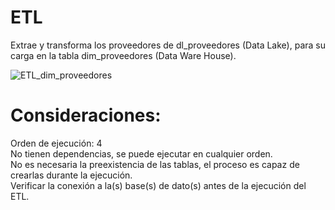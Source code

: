 # ETL
Extrae y transforma los proveedores de dl_proveedores (Data Lake), para su carga en la tabla dim_proveedores (Data Ware House).  

![ETL_dim_proveedores](https://github.com/user-attachments/assets/68c98d0a-4136-4570-87f9-f372dee73b75)  

# Consideraciones:  

Orden de ejecución: 4  
No tienen dependencias, se puede ejecutar en cualquier orden.  
No es necesaria la preexistencia de las tablas, el proceso es capaz de crearlas durante la ejecución.  
Verificar la conexión a la(s) base(s) de dato(s) antes de la ejecución del ETL.  

